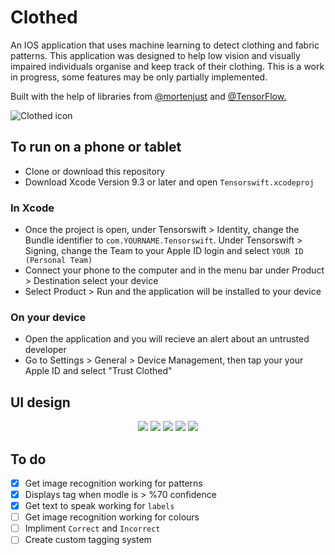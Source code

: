 # Clothed
An IOS application that uses machine learning to detect clothing and fabric patterns. This application was designed to help low vision and visually impaired individuals organise and keep track of their clothing. This is a work in progress, some features may be only partially implemented. 

Built with the help of libraries from <a href="https://github.com/mortenjust/trainer-mac">@mortenjust</a> and <a href="https://github.com/tensorflow/tensorflow">@TensorFlow.</a>

![Clothed icon](https://s3-ap-southeast-2.amazonaws.com/www.sophgdn.com/github-images/clothed-icon.png)

## To run on a phone or tablet
* Clone or download this repository
* Download Xcode Version 9.3 or later and open `Tensorswift.xcodeproj`

### In Xcode
* Once the project is open, under Tensorswift > Identity, change the Bundle identifier to `com.YOURNAME.Tensorswift`. Under Tensorswift > Signing, change the Team to your Apple ID login and select `YOUR ID (Personal Team)` 
* Connect your phone to the computer and in the menu bar under Product > Destination select your device
* Select Product > Run and the application will be installed to your device

### On your device
* Open the application and you will recieve an alert about an untrusted developer
* Go to Settings > General > Device Management, then tap your your Apple ID and select "Trust Clothed" 

## UI design 
<p align="center">
<img src="https://s3-ap-southeast-2.amazonaws.com/www.sophgdn.com/github-images/clothed-banner-1.png" margin-bottom="200"/>
<img src="https://s3-ap-southeast-2.amazonaws.com/www.sophgdn.com/github-images/clothed-banner-2.png" margin-bottom="200"/>
<img src="https://s3-ap-southeast-2.amazonaws.com/www.sophgdn.com/github-images/clothed-banner-3.png" margin-bottom="200"/>
<img src="https://s3-ap-southeast-2.amazonaws.com/www.sophgdn.com/github-images/clothed-banner-4.png" margin-bottom="200"/>
<img src="https://s3-ap-southeast-2.amazonaws.com/www.sophgdn.com/github-images/clothed-github.png" />
</p>


## To do  
- [x] Get image recognition working for patterns
- [x] Displays tag when modle is > %70 confidence 
- [x] Get text to speak working for `labels`
- [ ] Get image recognition working for colours
- [ ] Impliment `Correct` and `Incorrect`
- [ ] Create custom tagging system
